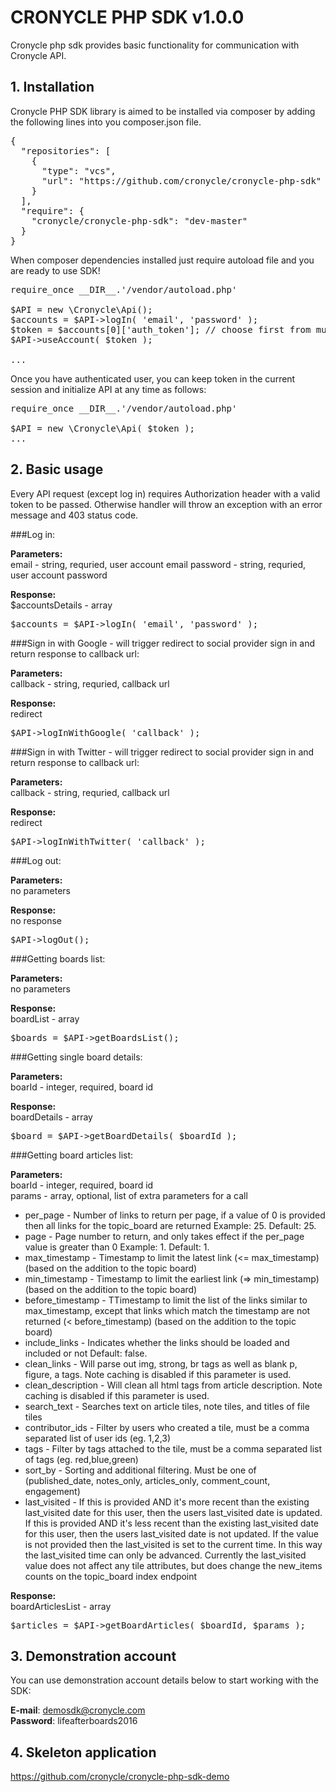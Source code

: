 # CRONYCLE PHP SDK v1.0.0


Cronycle php sdk provides basic functionality for communication with Cronycle API.


## 1. Installation

Cronycle PHP SDK library is aimed to be installed via composer by adding the following lines into you composer.json 
file.  

<pre>
{  
  "repositories": [  
    {  
      "type": "vcs",  
      "url": "https://github.com/cronycle/cronycle-php-sdk"  
    }  
  ],  
  "require": {  
    "cronycle/cronycle-php-sdk": "dev-master"  
  }  
}
</pre>    

When composer dependencies installed just require autoload file and you are ready to use SDK!
 
<pre>
require_once __DIR__.'/vendor/autoload.php'

$API = new \Cronycle\Api();
$accounts = $API->logIn( 'email', 'password' );
$token = $accounts[0]['auth_token']; // choose first from multiple accounts
$API->useAccount( $token );

...
</pre>  

Once you have authenticated user, you can keep token in the current session and initialize API at any time as follows:
 
<pre>
require_once __DIR__.'/vendor/autoload.php'

$API = new \Cronycle\Api( $token );
...
</pre>


## 2. Basic usage

Every API request (except log in) requires Authorization header with a valid token to be passed. Otherwise handler will 
throw an exception with an error message and 403 status code.  


###Log in: 
 
__Parameters:__  
email - string, requried, user account email
password - string, requried, user account password
  
__Response:__  
$accountsDetails - array  
 
<pre>
$accounts = $API->logIn( 'email', 'password' );
</pre>

###Sign in with Google - will trigger redirect to social provider sign in and return response to callback url: 
 
__Parameters:__  
callback - string, requried, callback url
  
__Response:__  
redirect 
 
<pre>
$API->logInWithGoogle( 'callback' );
</pre>

###Sign in with Twitter - will trigger redirect to social provider sign in and return response to callback url: 
 
__Parameters:__  
callback - string, requried, callback url
  
__Response:__  
redirect 
 
<pre>
$API->logInWithTwitter( 'callback' );
</pre>


###Log out: 
 
__Parameters:__  
no parameters
  
__Response:__  
no response  
 
<pre>
$API->logOut();
</pre>

###Getting boards list:

__Parameters:__  
no parameters
  
__Response:__  
boardList - array  

<pre>
$boards = $API->getBoardsList();
</pre>

###Getting single board details:  

__Parameters:__  
boarId - integer, required, board id  
  
__Response:__  
boardDetails - array    

<pre>
$board = $API->getBoardDetails( $boardId );
</pre>

###Getting board articles list:  

__Parameters:__  
boarId - integer, required, board id  
params - array, optional, list of extra parameters for a call
<ul>
	<li>per_page - Number of links to return per page, if a value of 0 is provided then all links for the topic_board are returned Example: 25. Default: 25.</li>
	<li>page - Page number to return, and only takes effect if the per_page value is greater than 0 Example: 1. Default: 1.</li>
	<li>max_timestamp - Timestamp to limit the latest link (<= max_timestamp) (based on the addition to the topic board)</li>
	<li>min_timestamp - Timestamp to limit the earliest link (=> min_timestamp) (based on the addition to the topic board)</li>
	<li>before_timestamp - TTimestamp to limit the list of the links similar to max_timestamp, except that links which match the timestamp are not returned (< before_timestamp) (based on the addition to the topic board)</li>
	<li>include_links - Indicates whether the links should be loaded and included or not Default: false.</li>
	<li>clean_links - Will parse out img, strong, br tags as well as blank p, figure, a tags. Note caching is disabled if this parameter is used.</li>
	<li>clean_description - Will clean all html tags from article description. Note caching is disabled if this parameter is used.</li>
	<li>search_text - Searches text on article tiles, note tiles, and titles of file tiles</li>
	<li>contributor_ids - Filter by users who created a tile, must be a comma separated list of user ids (eg. 1,2,3)</li>
	<li>tags - Filter by tags attached to the tile, must be a comma separated list of tags (eg. red,blue,green)</li>
	<li>sort_by - Sorting and additional filtering. Must be one of (published_date, notes_only, articles_only, comment_count, engagement)</li>
	<li>last_visited - If this is provided AND it's more recent than the existing last_visited date for this user, then the users last_visited date is updated. If this is provided AND it's less recent than the existing last_visited date for this user, then the users last_visited date is not updated. If the value is not provided then the last_visited is set to the current time. In this way the last_visited time can only be advanced. Currently the last_visited value does not affect any tile attributes, but does change the new_items counts on the topic_board index endpoint</li>
</ul>
  
__Response:__  
boardArticlesList - array  
  
<pre>
$articles = $API->getBoardArticles( $boardId, $params );
</pre>


## 3. Demonstration account

You can use demonstration account details below to start working with the SDK:  
 
__E-mail__: demosdk@cronycle.com  
__Password__: lifeafterboards2016  


## 4. Skeleton application

https://github.com/cronycle/cronycle-php-sdk-demo